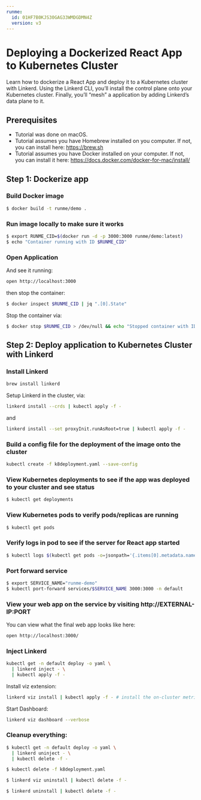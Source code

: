 ```yaml
---
runme:
  id: 01HF7B0KJS30GAG33WMDGDMN4Z
  version: v3
---
```


# Deploying a Dockerized React App to Kubernetes Cluster

Learn how to dockerize a React App and deploy it to a Kubernetes cluster with Linkerd.
Using the Linkerd CLI, you’ll install the control plane onto your Kubernetes cluster. Finally, you’ll “mesh” a application by adding Linkerd’s data plane to it.

## Prerequisites

* Tutorial was done on macOS.
* Tutorial assumes you have Homebrew installed on you computer. If not, you can install here: https://brew.sh
* Tutorial assumes you have Docker installed on your computer. If not, you can install it here: https://docs.docker.com/docker-for-mac/install/

## Step 1: Dockerize app

### Build Docker image

```sh {"id":"01HF7B0KJS30GAG33WK5CH9YVB","name":"docker-build"}
$ docker build -t runme/demo .
```

### Run image locally to make sure it works

```sh {"id":"01HF7B0KJS30GAG33WK740D96X","interactive":"false","name":"docker-run"}
$ export RUNME_CID=$(docker run -d -p 3000:3000 runme/demo:latest)
$ echo "Container running with ID $RUNME_CID"
```

### Open Application

And see it running:

```sh {"id":"01HF7B0KJS30GAG33WKA42240S","interactive":"false","name":"open-app"}
open http://localhost:3000
```

then stop the container:

```sh {"id":"01HF7B0KJS30GAG33WKDTT0MTT","interactive":"false","mimeType":"text/x-json","name":"docker-inspect","promptEnv":"false"}
$ docker inspect $RUNME_CID | jq ".[0].State"
```

Stop the container via:

```sh {"id":"01HF7B0KJS30GAG33WKDYQZJDZ","interactive":"false","name":"docker-stop"}
$ docker stop $RUNME_CID > /dev/null && echo "Stopped container with ID $RUNME_CID"
```

## Step 2: Deploy application to Kubernetes Cluster with Linkerd

### Install Linkerd

```sh {"id":"01HF7B0KJS30GAG33WKDZ3D48Z"}
brew install linkerd
```

Setup Linkerd in the cluster, via:

```sh {"id":"01HF7B0KJS30GAG33WKEH2TKW9"}
linkerd install --crds | kubectl apply -f -
```

and

```sh {"id":"01HF7B0KJS30GAG33WKFPJ4R3E"}
linkerd install --set proxyInit.runAsRoot=true | kubectl apply -f -
```

### Build a config file for the deployment of the image onto the cluster

```sh {"id":"01HF7B0KJS30GAG33WKKE9JGGM","interactive":"false"}
kubectl create -f k8deployment.yaml --save-config
```

### View Kubernetes deployments to see if the app was deployed to your cluster and see status

```sh {"id":"01HF7B0KJS30GAG33WKKS1B6JP","interactive":"false"}
$ kubectl get deployments
```

### View Kubernetes pods to verify pods/replicas are running

```sh {"id":"01HF7B0KJS30GAG33WKPBYB8NW","interactive":"false"}
$ kubectl get pods
```

### Verify logs in pod to see if the server for React app started

```sh {"id":"01HF7B0KJS30GAG33WKSZSW573","interactive":"false"}
$ kubectl logs $(kubectl get pods -o=jsonpath='{.items[0].metadata.name}')
```

### Port forward service

```sh {"background":"true","id":"01HF7B0KJS30GAG33WKT03EY1X"}
$ export SERVICE_NAME="runme-demo"
$ kubectl port-forward services/$SERVICE_NAME 3000:3000 -n default
```

### View your web app on the service by visiting http://EXTERNAL-IP:PORT

You can view what the final web app looks like here:

```sh {"id":"01HF7B0KJS30GAG33WKT3S5SDY"}
open http://localhost:3000/
```

### Inject Linkerd

```sh {"id":"01HF7B0KJS30GAG33WKTXPXZN2"}
kubectl get -n default deploy -o yaml \
  | linkerd inject - \
  | kubectl apply -f -
```

Install viz extension:

```sh {"id":"01HF7B0KJS30GAG33WKXW15WTM"}
linkerd viz install | kubectl apply -f - # install the on-cluster metrics stack
```

Start Dashboard:

```sh {"background":"true","id":"01HF7B0KJS30GAG33WM1NJY7YR"}
linkerd viz dashboard --verbose
```

### Cleanup everything:

```sh {"id":"01HF7B0KJS30GAG33WM5310TSF"}
$ kubectl get -n default deploy -o yaml \
  | linkerd uninject - \
  | kubectl delete -f -
```

```sh {"id":"01HF7B0KJS30GAG33WM5JFSSVB"}
$ kubectl delete -f k8deployment.yaml
```

```sh {"id":"01HF7B0KJS30GAG33WM7VKEQHM"}
$ linkerd viz uninstall | kubectl delete -f -
```

```sh {"id":"01HF7B0KJS30GAG33WMB774NNA"}
$ linkerd uninstall | kubectl delete -f -
```
